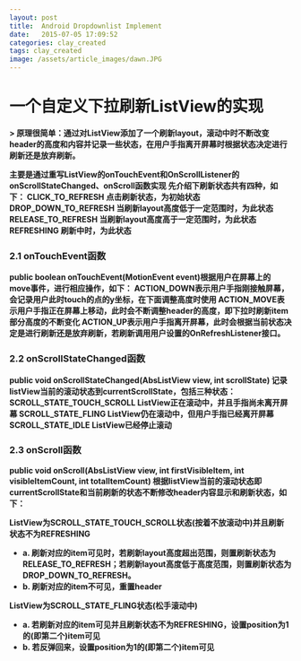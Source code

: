 ```yaml
---
layout: post
title:  Android Dropdownlist Implement
date:   2015-07-05 17:09:52
categories: clay_created
tags: clay_created
image: /assets/article_images/dawn.JPG
---
```


# 一个自定义下拉刷新ListView的实现     
<b/>
> 原理很简单：通过对ListView添加了一个刷新layout，滚动中时不断改变header的高度和内容并记录一些状态，在用户手指离开屏幕时根据状态决定进行刷新还是放弃刷新。

主要是通过重写ListView的onTouchEvent和OnScrollListener的onScrollStateChanged、onScroll函数实现
先介绍下刷新状态共有四种，如下：
CLICK_TO_REFRESH 点击刷新状态，为初始状态
DROP_DOWN_TO_REFRESH 当刷新layout高度低于一定范围时，为此状态
RELEASE_TO_REFRESH 当刷新layout高度高于一定范围时，为此状态
REFRESHING 刷新中时，为此状态
 
### 2.1 onTouchEvent函数
public boolean onTouchEvent(MotionEvent event)根据用户在屏幕上的move事件，进行相应操作，如下：
ACTION_DOWN表示用户手指刚接触屏幕，会记录用户此时touch的点的y坐标，在下面调整高度时使用
ACTION_MOVE表示用户手指正在屏幕上移动，此时会不断调整header的高度，即下拉时刷新item部分高度的不断变化
ACTION_UP表示用户手指离开屏幕，此时会根据当前状态决定是进行刷新还是放弃刷新，若刷新调用用户设置的OnRefreshListener接口。
 
### 2.2 onScrollStateChanged函数
public void onScrollStateChanged(AbsListView view, int scrollState)
记录listView当前的滚动状态到currentScrollState，包括三种状态：
SCROLL_STATE_TOUCH_SCROLL ListView正在滚动中，并且手指尚未离开屏幕
SCROLL_STATE_FLING ListView仍在滚动中，但用户手指已经离开屏幕
SCROLL_STATE_IDLE ListView已经停止滚动
 
### 2.3 onScroll函数
public void onScroll(AbsListView view, int firstVisibleItem, int visibleItemCount, int totalItemCount)
根据listView当前的滚动状态即currentScrollState和当前刷新的状态不断修改header内容显示和刷新状态，如下：

**ListView为SCROLL_STATE_TOUCH_SCROLL状态(按着不放滚动中)并且刷新状态不为REFRESHING**  

*  a. 刷新对应的item可见时，若刷新layout高度超出范围，则置刷新状态为RELEASE_TO_REFRESH；若刷新layout高度低于高度范围，则置刷新状态为DROP_DOWN_TO_REFRESH。
*  b. 刷新对应的item不可见，重置header
 
**ListView为SCROLL_STATE_FLING状态(松手滚动中)**  

- a. 若刷新对应的item可见并且刷新状态不为REFRESHING，设置position为1的(即第二个)item可见
- b. 若反弹回来，设置position为1的(即第二个)item可见